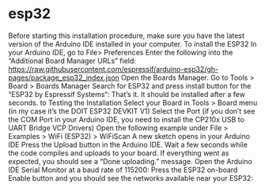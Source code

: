 # esp32
Before starting this installation procedure, make sure you have the latest version of the Arduino IDE installed in your computer.
To install the ESP32 In your Arduino IDE, go to File> Preferences
Enter the following into the “Additional Board Manager URLs” field: https://raw.githubusercontent.com/espressif/arduino-esp32/gh-pages/package_esp32_index.json
Open the Boards Manager. Go to Tools > Board > Boards Manager
Search for ESP32 and press install button for the “ESP32 by Espressif Systems“:
That’s it. It should be installed after a few seconds.
to Testing the Installation Select your Board in Tools > Board menu (in my case it’s the DOIT ESP32 DEVKIT V1)
Select the Port (if you don’t see the COM Port in your Arduino IDE, you need to install the CP210x USB to UART Bridge VCP Drivers)
Open the following example under File > Examples > WiFi (ESP32) > WiFiScan
A new sketch opens in your Arduino IDE
Press the Upload button in the Arduino IDE. Wait a few seconds while the code compiles and uploads to your board. 
If everything went as expected, you should see a “Done uploading.” message.
Open the Arduino IDE Serial Monitor at a baud rate of 115200:
Press the ESP32 on-board Enable button and you should see the networks available near your ESP32:
